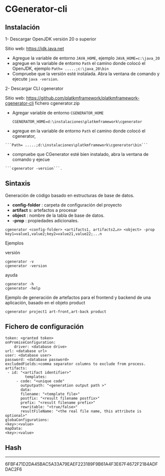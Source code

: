 # CGenerator-cli



## Instalación

1- Descargar OpenJDK versión 20 o superior

Sitio web: https://jdk.java.net

-	Agregue la variable de entorno ```JAVA_HOME```, ejemplo
  	```JAVA_HOME=c:\java_20```
-	 agregue en la variable de entorno ```Path``` el camino donde colocó el OpenJDK, ejemplo ```Path= .....;c:\java_20\bin```
-	 Compruebe que la versión esté instalada. Abra la ventana de comando y ejecute ```java -version```.



2- Descargar CLI cgenerator

Sitio web: https://github.com/platkmframework/platkmframework-cgenerator-cli
fichero cgenerator.zip

-	Agregar variable de entorno ```CGENERATOR_HOME```

  
  	 ```CGENERATOR_HOME=d:\instalaciones\platkmframework\cgenerator```
-	 agregue en la variable de entorno ```Path``` el camino donde colocó el cgenerator,

 
 	```Path= .....;d:\instalaciones\platkmframework\cgenerator\bin```  
-	 compruebe que CGenerator esté bien instalado, abra la ventana de comando y ejecue

 
 	```cgenerator -version```.



## Sintaxis


Generación de código basado en estructuras de base de datos.

- 	**config-folder** : carpeta de configuración del proyecto
-	**artifact** s: artefactos a procesar
-	**object** : nombre de la tabla de base de datos.
-	**-prop** : propiedades adicionales.

```
cgenerator <config-folder> <artifacts1, artifacts2…n> <object> -prop key1=value1,value2;key2=value21,value22;...n
```

Ejemplos

versión
```
cgenerator -v
cgenerator -version
```

ayuda
```
cgenerator -h
cgenerator -help
```

Ejemplo de generación de artefactos para el frontend y backend de una aplicación, basado en el objeto product
```
cgenerator project1 art-front,art-back product
```


## Fichero de configuración
```
token: <granted token>
onPromiseConfiguration:
	driver: <database drive>
url: <database url>
user: <database user>
password: <database password>
excludedFields:<comma separator columns to exclude from process.
artifacts:
 - id: "<artifact identifier>"
  		 templates:
     - code: "<unique code"
       outputpath: "<generation output path >"
       data:
       filename: "<template file>"
       postfix: "<result filename postfix>"
       prefix: "<result filename prefix>"
       rewritable: "<true/false>"
       resultFileName: "<the real file name, this attribute is optional>"
globaConfigurations:
<key>:<value>
mapData:
<key>:<value>
```



 
## Hash
----
6FBF471D2DA45BAC5A33A79EAEF223189F9B61A4F3E67F4672F2184ADFDAC2F6
